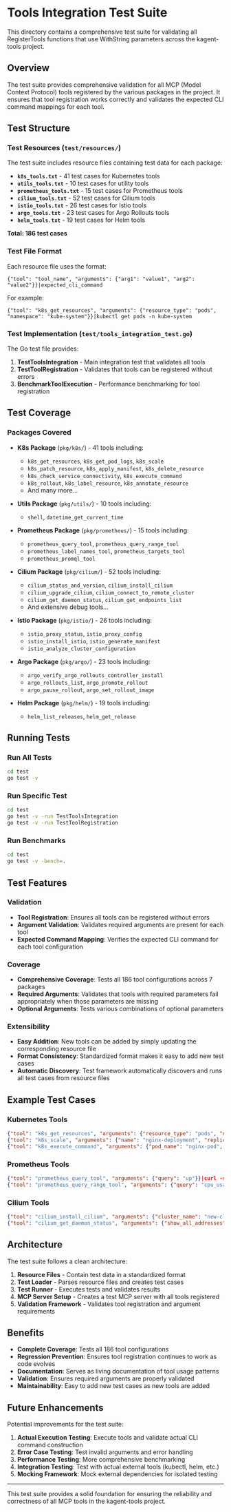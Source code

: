# Tools Integration Test Suite

This directory contains a comprehensive test suite for validating all RegisterTools functions that use WithString parameters across the kagent-tools project.

## Overview

The test suite provides comprehensive validation for all MCP (Model Context Protocol) tools registered by the various packages in the project. It ensures that tool registration works correctly and validates the expected CLI command mappings for each tool.

## Test Structure

### Test Resources (`test/resources/`)

The test suite includes resource files containing test data for each package:

- **`k8s_tools.txt`** - 41 test cases for Kubernetes tools
- **`utils_tools.txt`** - 10 test cases for utility tools
- **`prometheus_tools.txt`** - 15 test cases for Prometheus tools
- **`cilium_tools.txt`** - 52 test cases for Cilium tools
- **`istio_tools.txt`** - 26 test cases for Istio tools
- **`argo_tools.txt`** - 23 test cases for Argo Rollouts tools
- **`helm_tools.txt`** - 19 test cases for Helm tools

**Total: 186 test cases**

### Test File Format

Each resource file uses the format:
```
{"tool": "tool_name", "arguments": {"arg1": "value1", "arg2": "value2"}}|expected_cli_command
```

For example:
```
{"tool": "k8s_get_resources", "arguments": {"resource_type": "pods", "namespace": "kube-system"}}|kubectl get pods -n kube-system
```

### Test Implementation (`test/tools_integration_test.go`)

The Go test file provides:

1. **TestToolsIntegration** - Main integration test that validates all tools
2. **TestToolRegistration** - Validates that tools can be registered without errors
3. **BenchmarkToolExecution** - Performance benchmarking for tool registration

## Test Coverage

### Packages Covered

- **K8s Package** (`pkg/k8s/`) - 41 tools including:
  - `k8s_get_resources`, `k8s_get_pod_logs`, `k8s_scale`
  - `k8s_patch_resource`, `k8s_apply_manifest`, `k8s_delete_resource`
  - `k8s_check_service_connectivity`, `k8s_execute_command`
  - `k8s_rollout`, `k8s_label_resource`, `k8s_annotate_resource`
  - And many more...

- **Utils Package** (`pkg/utils/`) - 10 tools including:
  - `shell`, `datetime_get_current_time`

- **Prometheus Package** (`pkg/prometheus/`) - 15 tools including:
  - `prometheus_query_tool`, `prometheus_query_range_tool`
  - `prometheus_label_names_tool`, `prometheus_targets_tool`
  - `prometheus_promql_tool`

- **Cilium Package** (`pkg/cilium/`) - 52 tools including:
  - `cilium_status_and_version`, `cilium_install_cilium`
  - `cilium_upgrade_cilium`, `cilium_connect_to_remote_cluster`
  - `cilium_get_daemon_status`, `cilium_get_endpoints_list`
  - And extensive debug tools...

- **Istio Package** (`pkg/istio/`) - 26 tools including:
  - `istio_proxy_status`, `istio_proxy_config`
  - `istio_install_istio`, `istio_generate_manifest`
  - `istio_analyze_cluster_configuration`

- **Argo Package** (`pkg/argo/`) - 23 tools including:
  - `argo_verify_argo_rollouts_controller_install`
  - `argo_rollouts_list`, `argo_promote_rollout`
  - `argo_pause_rollout`, `argo_set_rollout_image`

- **Helm Package** (`pkg/helm/`) - 19 tools including:
  - `helm_list_releases`, `helm_get_release`

## Running Tests

### Run All Tests
```bash
cd test
go test -v
```

### Run Specific Test
```bash
cd test
go test -v -run TestToolsIntegration
go test -v -run TestToolRegistration
```

### Run Benchmarks
```bash
cd test
go test -v -bench=.
```

## Test Features

### Validation
- **Tool Registration**: Ensures all tools can be registered without errors
- **Argument Validation**: Validates required arguments are present for each tool
- **Expected Command Mapping**: Verifies the expected CLI command for each tool configuration

### Coverage
- **Comprehensive Coverage**: Tests all 186 tool configurations across 7 packages
- **Required Arguments**: Validates that tools with required parameters fail appropriately when those parameters are missing
- **Optional Arguments**: Tests various combinations of optional parameters

### Extensibility
- **Easy Addition**: New tools can be added by simply updating the corresponding resource file
- **Format Consistency**: Standardized format makes it easy to add new test cases
- **Automatic Discovery**: Test framework automatically discovers and runs all test cases from resource files

## Example Test Cases

### Kubernetes Tools
```json
{"tool": "k8s_get_resources", "arguments": {"resource_type": "pods", "namespace": "kube-system"}}|kubectl get pods -n kube-system
{"tool": "k8s_scale", "arguments": {"name": "nginx-deployment", "replicas": 3}}|kubectl scale deployment nginx-deployment --replicas=3
{"tool": "k8s_execute_command", "arguments": {"pod_name": "nginx-pod", "command": "ls -la"}}|kubectl exec nginx-pod -- ls -la
```

### Prometheus Tools
```json
{"tool": "prometheus_query_tool", "arguments": {"query": "up"}}|curl -s 'http://localhost:9090/api/v1/query?query=up'
{"tool": "prometheus_query_range_tool", "arguments": {"query": "cpu_usage_percent", "start": "1640995200", "end": "1640998800", "step": "30s"}}|curl -s 'http://localhost:9090/api/v1/query_range?query=cpu_usage_percent&start=1640995200&end=1640998800&step=30s'
```

### Cilium Tools
```json
{"tool": "cilium_install_cilium", "arguments": {"cluster_name": "new-cluster", "cluster_id": "1"}}|cilium install --cluster-name new-cluster --cluster-id 1
{"tool": "cilium_get_daemon_status", "arguments": {"show_all_addresses": "true", "brief": "true"}}|cilium status --all-addresses --brief
```

## Architecture

The test suite follows a clean architecture:

1. **Resource Files** - Contain test data in a standardized format
2. **Test Loader** - Parses resource files and creates test cases
3. **Test Runner** - Executes tests and validates results
4. **MCP Server Setup** - Creates a test MCP server with all tools registered
5. **Validation Framework** - Validates tool registration and argument requirements

## Benefits

- **Complete Coverage**: Tests all 186 tool configurations
- **Regression Prevention**: Ensures tool registration continues to work as code evolves
- **Documentation**: Serves as living documentation of tool usage patterns
- **Validation**: Ensures required arguments are properly validated
- **Maintainability**: Easy to add new test cases as new tools are added

## Future Enhancements

Potential improvements for the test suite:

1. **Actual Execution Testing**: Execute tools and validate actual CLI command construction
2. **Error Case Testing**: Test invalid arguments and error handling
3. **Performance Testing**: More comprehensive benchmarking
4. **Integration Testing**: Test with actual external tools (kubectl, helm, etc.)
5. **Mocking Framework**: Mock external dependencies for isolated testing

---

This test suite provides a solid foundation for ensuring the reliability and correctness of all MCP tools in the kagent-tools project. 